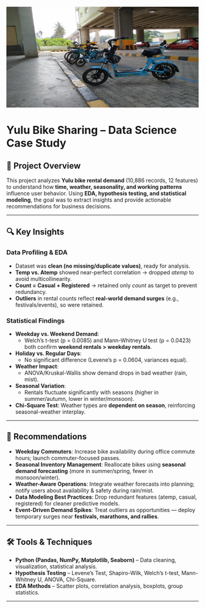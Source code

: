 <p align="center">
  <img
    src="https://github.com/AlkaShukla26/Yulu_bikes/blob/main/WhatsApp%20Image%202025-09-07%20at%2000.01.50.jpeg?raw=true"
    alt="Yulu Bikes Project"
    width="567"
    height="264"
  />
</p>

# Yulu Bike Sharing – Data Science Case Study
## 📌 Project Overview
This project analyzes **Yulu bike rental demand** (10,886 records, 12 features) to understand how **time, weather, seasonality, and working patterns** influence user behavior. Using **EDA, hypothesis testing, and statistical modeling**, the goal was to extract insights and provide actionable recommendations for business decisions.

---

## 🔍 Key Insights

### Data Profiling & EDA
- Dataset was **clean (no missing/duplicate values)**, ready for analysis.  
- **Temp vs. Atemp** showed near-perfect correlation → dropped *atemp* to avoid multicollinearity.  
- **Count = Casual + Registered** → retained only *count* as target to prevent redundancy.  
- **Outliers** in rental counts reflect **real-world demand surges** (e.g., festivals/events), so were retained.  

### Statistical Findings
- **Weekday vs. Weekend Demand**:  
  - Welch’s t-test (p = 0.0085) and Mann-Whitney U test (p = 0.0423) both confirm **weekend rentals > weekday rentals**.  
- **Holiday vs. Regular Days**:  
  - No significant difference (Levene’s p = 0.0604, variances equal).  
- **Weather Impact**:  
  - ANOVA/Kruskal-Wallis show demand drops in bad weather (rain, mist).  
- **Seasonal Variation**:  
  - Rentals fluctuate significantly with seasons (higher in summer/autumn, lower in winter/monsoon).  
- **Chi-Square Test**: Weather types are **dependent on season**, reinforcing seasonal-weather interplay.

---

## 🎯 Recommendations
- **Weekday Commuters**: Increase bike availability during office commute hours; launch commuter-focused passes.  
- **Seasonal Inventory Management**: Reallocate bikes using **seasonal demand forecasting** (more in summer/spring, fewer in monsoon/winter).  
- **Weather-Aware Operations**: Integrate weather forecasts into planning; notify users about availability & safety during rain/mist.  
- **Data Modeling Best Practices**: Drop redundant features (atemp, casual, registered) for cleaner predictive models.  
- **Event-Driven Demand Spikes**: Treat outliers as opportunities — deploy temporary surges near **festivals, marathons, and rallies**.  

---

## 🛠️ Tools & Techniques
- **Python (Pandas, NumPy, Matplotlib, Seaborn)** – Data cleaning, visualization, statistical analysis.  
- **Hypothesis Testing** – Levene’s Test, Shapiro-Wilk, Welch’s t-test, Mann-Whitney U, ANOVA, Chi-Square.  
- **EDA Methods** – Scatter plots, correlation analysis, boxplots, group statistics.  

---

